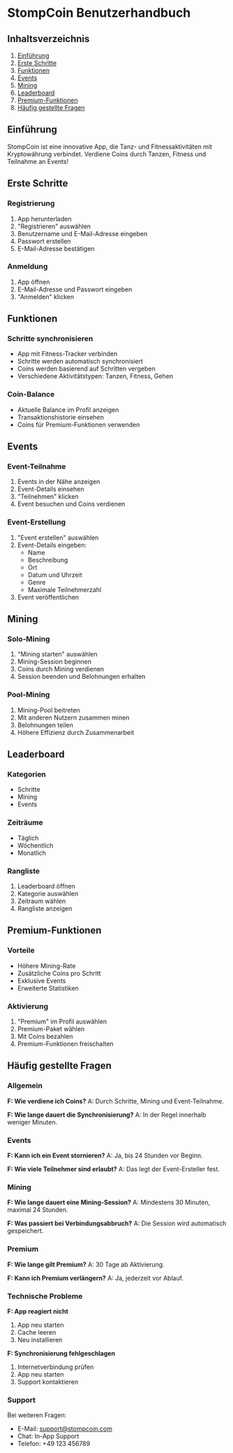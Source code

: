 # StompCoin Benutzerhandbuch

## Inhaltsverzeichnis
1. [Einführung](#einführung)
2. [Erste Schritte](#erste-schritte)
3. [Funktionen](#funktionen)
4. [Events](#events)
5. [Mining](#mining)
6. [Leaderboard](#leaderboard)
7. [Premium-Funktionen](#premium-funktionen)
8. [Häufig gestellte Fragen](#häufig-gestellte-fragen)

## Einführung

StompCoin ist eine innovative App, die Tanz- und Fitnessaktivitäten mit Kryptowährung verbindet. Verdiene Coins durch Tanzen, Fitness und Teilnahme an Events!

## Erste Schritte

### Registrierung
1. App herunterladen
2. "Registrieren" auswählen
3. Benutzername und E-Mail-Adresse eingeben
4. Passwort erstellen
5. E-Mail-Adresse bestätigen

### Anmeldung
1. App öffnen
2. E-Mail-Adresse und Passwort eingeben
3. "Anmelden" klicken

## Funktionen

### Schritte synchronisieren
- App mit Fitness-Tracker verbinden
- Schritte werden automatisch synchronisiert
- Coins werden basierend auf Schritten vergeben
- Verschiedene Aktivitätstypen: Tanzen, Fitness, Gehen

### Coin-Balance
- Aktuelle Balance im Profil anzeigen
- Transaktionshistorie einsehen
- Coins für Premium-Funktionen verwenden

## Events

### Event-Teilnahme
1. Events in der Nähe anzeigen
2. Event-Details einsehen
3. "Teilnehmen" klicken
4. Event besuchen und Coins verdienen

### Event-Erstellung
1. "Event erstellen" auswählen
2. Event-Details eingeben:
   - Name
   - Beschreibung
   - Ort
   - Datum und Uhrzeit
   - Genre
   - Maximale Teilnehmerzahl
3. Event veröffentlichen

## Mining

### Solo-Mining
1. "Mining starten" auswählen
2. Mining-Session beginnen
3. Coins durch Mining verdienen
4. Session beenden und Belohnungen erhalten

### Pool-Mining
1. Mining-Pool beitreten
2. Mit anderen Nutzern zusammen minen
3. Belohnungen teilen
4. Höhere Effizienz durch Zusammenarbeit

## Leaderboard

### Kategorien
- Schritte
- Mining
- Events

### Zeiträume
- Täglich
- Wöchentlich
- Monatlich

### Rangliste
1. Leaderboard öffnen
2. Kategorie auswählen
3. Zeitraum wählen
4. Rangliste anzeigen

## Premium-Funktionen

### Vorteile
- Höhere Mining-Rate
- Zusätzliche Coins pro Schritt
- Exklusive Events
- Erweiterte Statistiken

### Aktivierung
1. "Premium" im Profil auswählen
2. Premium-Paket wählen
3. Mit Coins bezahlen
4. Premium-Funktionen freischalten

## Häufig gestellte Fragen

### Allgemein
**F: Wie verdiene ich Coins?**
A: Durch Schritte, Mining und Event-Teilnahme.

**F: Wie lange dauert die Synchronisierung?**
A: In der Regel innerhalb weniger Minuten.

### Events
**F: Kann ich ein Event stornieren?**
A: Ja, bis 24 Stunden vor Beginn.

**F: Wie viele Teilnehmer sind erlaubt?**
A: Das legt der Event-Ersteller fest.

### Mining
**F: Wie lange dauert eine Mining-Session?**
A: Mindestens 30 Minuten, maximal 24 Stunden.

**F: Was passiert bei Verbindungsabbruch?**
A: Die Session wird automatisch gespeichert.

### Premium
**F: Wie lange gilt Premium?**
A: 30 Tage ab Aktivierung.

**F: Kann ich Premium verlängern?**
A: Ja, jederzeit vor Ablauf.

### Technische Probleme
**F: App reagiert nicht**
1. App neu starten
2. Cache leeren
3. Neu installieren

**F: Synchronisierung fehlgeschlagen**
1. Internetverbindung prüfen
2. App neu starten
3. Support kontaktieren

### Support
Bei weiteren Fragen:
- E-Mail: support@stompcoin.com
- Chat: In-App Support
- Telefon: +49 123 456789 